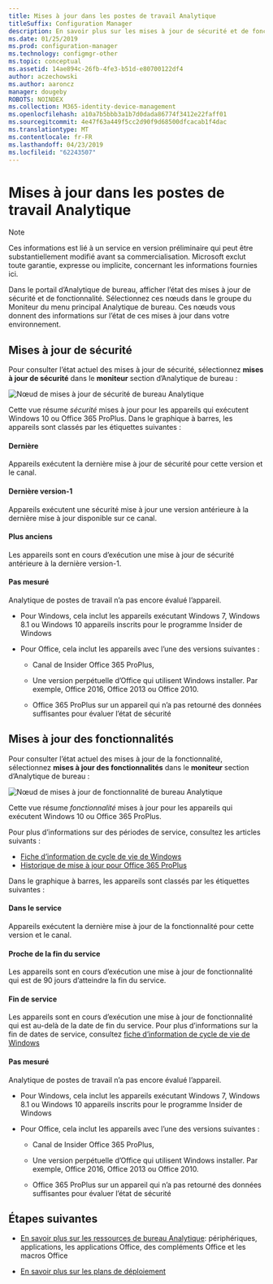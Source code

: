 ```yaml
---
title: Mises à jour dans les postes de travail Analytique
titleSuffix: Configuration Manager
description: En savoir plus sur les mises à jour de sécurité et de fonctionnalité dans Analytique de bureau.
ms.date: 01/25/2019
ms.prod: configuration-manager
ms.technology: configmgr-other
ms.topic: conceptual
ms.assetid: 14ae894c-26fb-4fe3-b51d-e80700122df4
author: aczechowski
ms.author: aaroncz
manager: dougeby
ROBOTS: NOINDEX
ms.collection: M365-identity-device-management
ms.openlocfilehash: a10a7b5bbb3a1b7d0dada86774f3412e22faff01
ms.sourcegitcommit: 4e47f63a449f5cc2d90f9d68500dfcacab1f4dac
ms.translationtype: MT
ms.contentlocale: fr-FR
ms.lasthandoff: 04/23/2019
ms.locfileid: "62243507"
---
```

# <a name="updates-in-desktop-analytics"></a>Mises à jour dans les postes de travail Analytique 

> [!Note]  
> Ces informations est lié à un service en version préliminaire qui peut être substantiellement modifié avant sa commercialisation. Microsoft exclut toute garantie, expresse ou implicite, concernant les informations fournies ici.  

Dans le portail d’Analytique de bureau, afficher l’état des mises à jour de sécurité et de fonctionnalité. Sélectionnez ces nœuds dans le groupe du Moniteur du menu principal Analytique de bureau. Ces nœuds vous donnent des informations sur l’état de ces mises à jour dans votre environnement. 



## <a name="security-updates"></a>Mises à jour de sécurité

Pour consulter l’état actuel des mises à jour de sécurité, sélectionnez **mises à jour de sécurité** dans le **moniteur** section d’Analytique de bureau :

![Nœud de mises à jour de sécurité de bureau Analytique](media/security-updates.png)

Cette vue résume *sécurité* mises à jour pour les appareils qui exécutent Windows 10 ou Office 365 ProPlus. Dans le graphique à barres, les appareils sont classés par les étiquettes suivantes :

#### <a name="latest"></a>Dernière
Appareils exécutent la dernière mise à jour de sécurité pour cette version et le canal.

#### <a name="latest-1"></a>Dernière version-1
Appareils exécutent une sécurité mise à jour une version antérieure à la dernière mise à jour disponible sur ce canal.

#### <a name="older"></a>Plus anciens
Les appareils sont en cours d’exécution une mise à jour de sécurité antérieure à la dernière version-1.

#### <a name="not-measured"></a>Pas mesuré
Analytique de postes de travail n’a pas encore évalué l’appareil. 

- Pour Windows, cela inclut les appareils exécutant Windows 7, Windows 8.1 ou Windows 10 appareils inscrits pour le programme Insider de Windows  

- Pour Office, cela inclut les appareils avec l’une des versions suivantes :  

    - Canal de Insider Office 365 ProPlus,  

    - Une version perpétuelle d’Office qui utilisent Windows installer. Par exemple, Office 2016, Office 2013 ou Office 2010.  

    - Office 365 ProPlus sur un appareil qui n’a pas retourné des données suffisantes pour évaluer l’état de sécurité  



## <a name="feature-updates"></a>Mises à jour des fonctionnalités

Pour consulter l’état actuel des mises à jour de la fonctionnalité, sélectionnez **mises à jour des fonctionnalités** dans le **moniteur** section d’Analytique de bureau :

![Nœud de mises à jour de fonctionnalité de bureau Analytique](media/feature-updates.png)

Cette vue résume *fonctionnalité* mises à jour pour les appareils qui exécutent Windows 10 ou Office 365 ProPlus. 

Pour plus d’informations sur des périodes de service, consultez les articles suivants : 
- [Fiche d’information de cycle de vie de Windows](https://support.microsoft.com/help/13853/windows-lifecycle-fact-sheet)  
- [Historique de mise à jour pour Office 365 ProPlus](https://docs.microsoft.com/officeupdates/update-history-office365-proplus-by-date)  

Dans le graphique à barres, les appareils sont classés par les étiquettes suivantes :

#### <a name="in-service"></a>Dans le service
Appareils exécutent la dernière mise à jour de la fonctionnalité pour cette version et le canal.  

#### <a name="near-end-of-service"></a>Proche de la fin du service
Les appareils sont en cours d’exécution une mise à jour de fonctionnalité qui est de 90 jours d’atteindre la fin du service.

#### <a name="end-of-service"></a>Fin de service
Les appareils sont en cours d’exécution une mise à jour de fonctionnalité qui est au-delà de la date de fin du service. Pour plus d’informations sur la fin de dates de service, consultez [fiche d’information de cycle de vie de Windows](https://support.microsoft.com/help/13853/windows-lifecycle-fact-sheet)  <!-- {xlink into relevant section of UDR_monitoring}|-->

#### <a name="not-measured"></a>Pas mesuré
Analytique de postes de travail n’a pas encore évalué l’appareil. 

- Pour Windows, cela inclut les appareils exécutant Windows 7, Windows 8.1 ou Windows 10 appareils inscrits pour le programme Insider de Windows

- Pour Office, cela inclut les appareils avec l’une des versions suivantes :  

    - Canal de Insider Office 365 ProPlus,  

    - Une version perpétuelle d’Office qui utilisent Windows installer. Par exemple, Office 2016, Office 2013 ou Office 2010.  

    - Office 365 ProPlus sur un appareil qui n’a pas retourné des données suffisantes pour évaluer l’état de sécurité  



## <a name="next-steps"></a>Étapes suivantes

- [En savoir plus sur les ressources de bureau Analytique](/sccm/desktop-analytics/about-assets): périphériques, applications, les applications Office, des compléments Office et les macros Office  

- [En savoir plus sur les plans de déploiement](/sccm/desktop-analytics/about-deployment-plans)  

